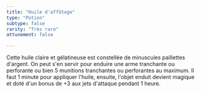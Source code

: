 ```yaml
---
title: "Huile d'affûtage"
type: "Potion"
subtype: false
rarity: "Très rare"
attunement: false

---
```

Cette huile claire et gélatineuse est constellée de minuscules paillettes d'argent. On peut s'en servir pour enduire une arme tranchante ou perforante ou bien 5 munitions tranchantes ou perforantes au maximum. Il faut 1 minute pour appliquer l'huile, ensuite, l'objet enduit devient magique et doté d'un bonus de +3 aux jets d'attaque pendant 1 heure.
